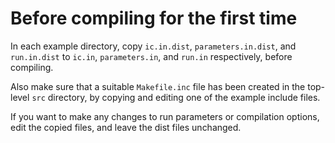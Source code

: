 Before compiling for the first time
===================================
In each example directory, copy `ic.in.dist`, `parameters.in.dist`, and
`run.in.dist` to `ic.in`, `parameters.in`, and `run.in` respectively, before
compiling.

Also make sure that a suitable `Makefile.inc` file has been created in the
top-level `src` directory, by copying and editing one of the example include
files.

If you want to make any changes to run parameters or compilation options, edit
the copied files, and leave the dist files unchanged.
